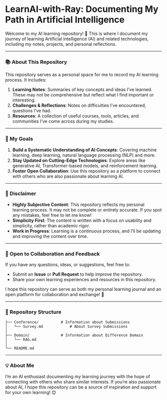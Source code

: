 # LearnAI-with-Ray: Documenting My Path in Artificial Intelligence

Welcome to my AI learning repository! 🎉 This is where I document my journey of learning Artificial Intelligence (AI) and related technologies, including my notes, projects, and personal reflections.

---

### **📚 About This Repository**
This repository serves as a personal space for me to record my AI learning process. It includes:
1. **Learning Notes**: Summaries of key concepts and ideas I’ve learned. These may not be comprehensive but reflect what I find important or interesting.
2. **Challenges & Reflections**: Notes on difficulties I’ve encountered, questions I’ve had.
3. **Resources**: A collection of useful courses, tools, articles, and communities I’ve come across during my studies.

---

### **🎯 My Goals**
1. **Build a Systematic Understanding of AI Concepts**: Covering machine learning, deep learning, natural language processing (NLP) and more.
2. **Stay Updated on Cutting-Edge Technologies**: Explore areas like generative AI, Transformer-based models, and reinforcement learning.
3. **Foster Open Collaboration**: Use this repository as a platform to connect with others who are also passionate about learning AI.

---

### **📌 Disclaimer**
- **Highly Subjective Content**: This repository reflects my personal learning process. It may not be complete or entirely accurate. If you spot any mistakes, feel free to let me know!
- **Simplicity First**: The content is written with a focus on usability and simplicity, rather than academic rigor.
- **Work in Progress**: Learning is a continuous process, and I’ll be updating and improving the content over time.

---

### **🤝 Open to Collaboration and Feedback**
If you have any questions, ideas, or suggestions, feel free to:
- Submit an **Issue** or **Pull Request** to help improve the repository.
- Share your own learning experiences and resources in this repository.

I hope this repository can serve as both my personal learning journal and an open platform for collaboration and exchange! 🌟

---

### **📂 Repository Structure**
```plaintext
├── Conference/          # Information about Submissions
│   └── Survey.md            # About Survey Submissions
│
├── Domain/              # Information about Difference Domain
│   └── RAG.md
│
└── README.md
```

---

### **💡 About Me**
I’m an AI enthusiast documenting my learning journey with the hope of connecting with others who share similar interests. If you’re also passionate about AI, I hope this repository can be a source of inspiration and support for your own learning! 😊